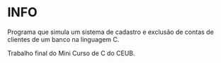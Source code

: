 # INFO
Programa que simula um sistema de cadastro e exclusão de contas de clientes de um banco na linguagem C.






Trabalho final do Mini Curso de C do CEUB.
